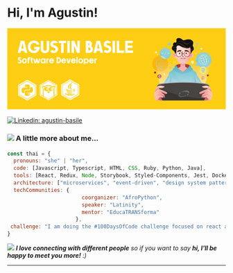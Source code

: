<h1> Hi, I'm Agustin!</h1>
<img src="https://raw.githubusercontent.com/abasile22/abasile22/main/cover.png" alt="banner that says Monica Powell - software engineer, content creator and community organizer alongside a cartoon illustration of Monica">

[![Linkedin: agustin-basile](https://img.shields.io/badge/-agustinbasile-blue?style=flat-square&logo=Linkedin&logoColor=white&link=https://www.linkedin.com/in/agustin-basile/)](https://www.linkedin.com/in/agustin-basile/)


### <img src="https://media.giphy.com/media/VgCDAzcKvsR6OM0uWg/giphy.gif" width="50"> A little more about me...  

```javascript
const thai = {
  pronouns: "she" | "her",
  code: [Javascript, Typescript, HTML, CSS, Ruby, Python, Java],
  tools: [React, Redux, Node, Storybook, Styled-Components, Jest, Docker],
  architecture: ["microservices", "event-driven", "design system pattern"],
  techCommunities: {
                        coorganizer: "AfroPython",
                        speaker: "Latinity",
                        mentor: "EducaTRANSforma"
                      },
 challenge: "I am doing the #100DaysOfCode challenge focused on react and typescript"
}
```

<img src="https://media.giphy.com/media/LnQjpWaON8nhr21vNW/giphy.gif" width="60"> <em><b>I love connecting with different people</b> so if you want to say <b>hi, I'll be happy to meet you more!</b> :)</em>

---
